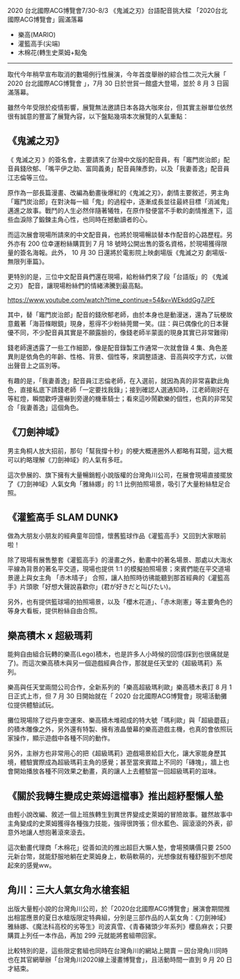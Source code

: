 2020 台北國際ACG博覽會7/30-8/3	
 《鬼滅之刃》台語配音挑大樑 「2020台北國際ACG博覽會」圓滿落幕


- 樂高(MARIO)
- 灌籃高手(尖端)
- 木棉花(轉生史萊姆+點兔

-----------------
取代今年稍早宣布取消的數場例行性展演，今年首度舉辦的綜合性二次元大展「 2020 台北國際ACG博覽會 」，7月 30 日於世貿一館盛大登場，並於 8 月 3 日圓滿落幕。

雖然今年受限於疫情影響，展覽無法邀請日本各路大咖來台，但其實主辦單位依然很有誠意的豐富了展覽內容，以下盤點幾項本次展覽的人氣重點：


## 《鬼滅之刃》
 《 鬼滅之刃 》的簽名會，主要請來了台灣中文版的配音員，有「竈門炭治郎」配音員錢欣郁、「嘴平伊之助、富岡義勇」配音員陳彥鈞，以及「我妻善逸」配音員江志倫等三位。

原作為一部長篇漫畫、改編為動畫後爆紅的《鬼滅之刃》，劇情主要敘述，男主角「竈門炭治郎」在對決每一組「鬼」的過程中，逐漸成長並往最終目標「消滅鬼」邁進之故事。戰鬥的人生必然伴隨著犧牲，在原作發便當不手軟的劇情推進下，這些血淚除了鍛鍊主角心性，也同時在撼動讀者的心。

而這次展會現場所請來的中文配音員，也將於現場暢談替本作配音的心路歷程。另外亦有 200 位幸運粉絲購買到 7 月 18 號時公開出售的簽名資格，於現場獲得限量的簽名海報。此外， 10 月 30 日還將於電影院上映劇場版《鬼滅之刃 劇場版-無限列車篇》。

更特別的是，三位中文配音員們還在現場，給粉絲們來了段「台語版」的 《鬼滅之刃》 配音，讓現場粉絲們的情緒沸騰到最高點。

https://www.youtube.com/watch?time_continue=54&v=WEkddGg7JPE 

其中，替「竈門炭治郎」配音的錢欣郁老師，由於本身也是動漫迷，還為了玩梗故意戴著「海苔條眼鏡」現身，惹得不少粉絲莞爾一笑。(註：與已偶像化的日本聲優不同，不少配音員其實是不願露臉的，像錢老師半蒙面的現身其實已非常難得)

錢老師還透露了一些工作細節，像是配音錄製工作通常一次就會錄 4 集、角色差異則是依角色的年齡、性格、背景、個性等，來調整語速、音高與咬字方式，以做出聲音上之區別等。

有趣的是，「我妻善逸」配音員江志倫老師，在入選前，就因為真的非常喜歡此角色，直接私底下請錢老師「一定要找我錄」；接到確認人選通知時，江老師剛好在等紅燈，瞬間歡呼還嚇到旁邊的機車騎士；看來這吵鬧歡樂的個性，也真的非常契合「我妻善逸」這個角色。




 ## 《刀劍神域》
男主角桐人放大招前，那句「幫我撐十秒」的梗大概連圈外人都略有耳聞，這大概可以約略理解《刀劍神域》的人氣有多旺。

這次參展的、旗下擁有大量暢銷輕小說版權的台灣角川公司，在展會現場直接擺放了《刀劍神域》人氣女角「雅絲娜」的 1:1 比例拍照場景，吸引了大量粉絲駐足合照。

## 《灌籃高手 SLAM DUNK》
做為大朋友小朋友的經典童年回憶，懷舊籃球作品《灌籃高手》又回到大家眼前啦！

除了現場有展售整套《灌籃高手》的漫畫之外，動畫中的著名場景、那處以大海水平線為背景的著名平交道，現場也提供 1:1 的模擬拍照場景；來賓們能在平交道場景邊上與女主角 「赤木晴子」 合照，讓人拍照時彷彿能聽到那首經典的《灌籃高手》片頭歌「好想大聲說喜歡你」(君が好きだと叫びたい)。

另外，也有提供籃球場的拍照場景，以及「櫻木花道」、「赤木剛憲」等主要角色的等身大看板，提供粉絲自由合照。

## 樂高積木 x 超級瑪莉
能夠自由組合玩轉的樂高(Lego)積木，也是許多人小時候的回憶(踩到也很痛就是了)。而這次樂高積木與另一個遊戲經典合作，那就是任天堂的《超級瑪莉》系列。

樂高與任天堂兩間公司合作，全新系列的「樂高超級瑪利歐」樂高積木表訂 8 月 1 日正式上市，但 7 月 30 日開始就在「 2020 台北國際ACG博覽會」現場活動攤位提供體驗試玩。

攤位現場除了從丹麥空運來、樂高積木堆砌成的特大號「瑪利歐」與「超級蘑菇」的積木雕像之外，另外還有特製、擁有液晶螢幕的樂高遊戲主機，也真的會依照玩家操作，顯示遊戲中各種不同的動作。

另外，主辦方也非常用心的把《超級瑪莉》遊戲場景給巨大化，讓大家能身歷其境，體驗實際成為超級瑪莉主角的感覺；甚至當來賓踏上不同的「磚塊」，牆上也會開始播放各種不同效果之動畫，真的讓人上去體驗當一回超級瑪莉的滋味。


## 《關於我轉生變成史萊姆這檔事》推出超紓壓懶人墊
 由輕小說改編、敘述一個上班族轉生到異世界變成史萊姆的冒險故事。雖然故事中主角變成的史萊姆獲得各種強力技能，強得很誇張；但水藍色、圓滾滾的外表，卻意外地讓人想抱著滾來滾去。
 
 這次動畫代理商「木棉花」從善如流的推出超巨大懶人墊，會場預購價只要 2500 元新台幣，就能舒服地躺在史萊姆身上，軟萌軟萌的，光想像就有種舒服到不想爬起來的感覺ww。


## 角川：三大人氣女角水槍套組
出版大量輕小說的台灣角川公司，於「2020台北國際ACG博覽會」展演會期間推出相當應景的夏日水槍版限定特典組，分別是三部作品的人氣女角：《刀劍神域》雅絲娜、《魔法科高校的劣等生》司波真雪、《青春豬頭少年系列》櫻島麻衣；只要購買上列任一本作品，再加 299 元就能將套組帶回家。

比較特別的是，這些限定套組也同時在台灣角川的網站上開賣 ─ 因台灣角川同時也在其官網舉辦「台灣角川2020線上漫畫博覽會」，且活動時間一直到 9 月 20 日才結束。

## 
